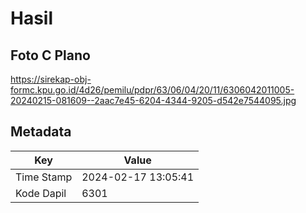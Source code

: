 # Hasil

## Foto C Plano

https://sirekap-obj-formc.kpu.go.id/4d26/pemilu/pdpr/63/06/04/20/11/6306042011005-20240215-081609--2aac7e45-6204-4344-9205-d542e7544095.jpg


## Metadata

| Key        | Value               |
| ---------- | ------------------- |
| Time Stamp | 2024-02-17 13:05:41 |
| Kode Dapil | 6301                |



